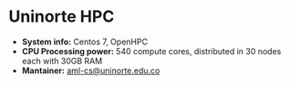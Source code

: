 # Uninorte HPC

* **System info:** Centos 7, OpenHPC
* **CPU Processing power:** 540 compute cores, distributed in 30 nodes each with 30GB RAM
* **Mantainer:** aml-cs@uninorte.edu.co